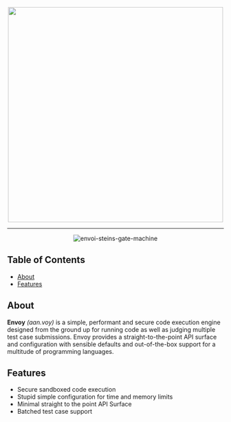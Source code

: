 <div align="center">

<img src="https://github.com/ragrag/envoy/assets/35541698/0f00ce5f-b255-4db1-bcf1-199a872f4db0" data-canonical-src="https://github.com/ragrag/envoy/assets/35541698/0f00ce5f-b255-4db1-bcf1-199a872f4db0" width="500" />

---

![envoi-steins-gate-machine](https://github.com/ragrag/envoy/assets/35541698/65307737-18d5-4e25-8830-a8acefde02ca)

</div>


## Table of Contents
* [About](#about)
* [Features](#features)


## About
**Envoy** *(aan.voy)* is a simple, performant and secure code execution engine designed from the ground up for running code as well as judging multiple test case submissions.
Envoy provides a straight-to-the-point API surface and configuration with sensible defaults and out-of-the-box support for a multitude of programming languages.

## Features
- Secure sandboxed code execution
- Stupid simple configuration for time and memory limits
- Minimal straight to the point API Surface 
- Batched test case support

